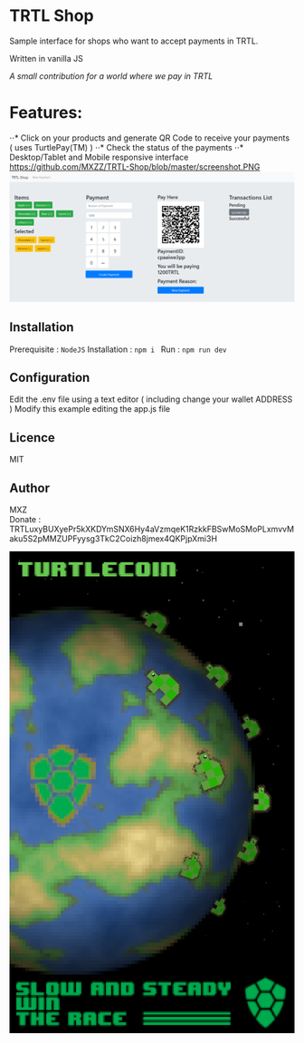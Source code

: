 # TRTL Shop 
Sample interface for shops who want to accept payments in TRTL.

Written in vanilla JS

 _A small contribution for a world where we pay in TRTL_
 
# Features: 
 ⋅⋅* Click on your products and generate QR Code to receive your payments ( uses TurtlePay(TM) )
 ⋅⋅* Check the status of the payments
 ⋅⋅* Desktop/Tablet and Mobile responsive interface
  https://github.com/MXZZ/TRTL-Shop/blob/master/screenshot.PNG
 ![Screenshot](https://github.com/MXZZ/TRTL-Shop/blob/master/screenshot.PNG)



## Installation

Prerequisite : `NodeJS`
Installation : `npm i `
Run : `npm run dev`

## Configuration
Edit the .env file using a text editor  ( including change your wallet ADDRESS  ) 
Modify this example editing the app.js file


## Licence 
MIT

## Author
MXZ  
Donate : TRTLuxyBUXyePr5kXKDYmSNX6Hy4aVzmqeK1RzkkFBSwMoSMoPLxmvvMaku5S2pMMZUPFyysg3TkC2Coizh8jmex4QKPjpXmi3H

![Screenshot](https://github.com/MXZZ/TRTL-Shop/blob/master/trtl-mxz-entry.png)

